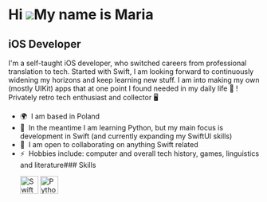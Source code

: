 Hi ![](https://user-images.githubusercontent.com/18350557/176309783-0785949b-9127-417c-8b55-ab5a4333674e.gif)My name is Maria
=============================================================================================================================

iOS Developer
-------------

I'm a self-taught iOS developer, who switched careers from professional translation to tech. Started with Swift, I am looking forward to continuously widening my horizons and keep learning new stuff. I am into making my own (mostly UIKit) apps that at one point I found needed in my daily life 🌸 ! Privately retro tech enthusiast and collector 🖥

*   🌍  I am based in Poland
*   🧠  In the meantime I am learning Python, but my main focus is development in Swift (and currently expanding my SwiftUI skills)
*   🤝  I am open to collaborating on anything Swift related
*   ⚡  Hobbies include: computer and overall tech history, games, linguistics and literature### Skills<p align="left">
                                <a href="https://developer.apple.com/swift/" target="_blank" rel="noreferrer"><img src="https://raw.githubusercontent.com/danielcranney/readme-generator/main/public/icons/skills/swift-colored.svg" width="36" height="36" alt="Swift" /></a>
                                <a href="https://www.python.org/" target="_blank" rel="noreferrer"><img src="https://raw.githubusercontent.com/danielcranney/readme-generator/main/public/icons/skills/python-colored.svg" width="36" height="36" alt="Python" /></a>
                    </p>
                    
